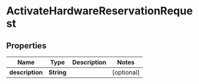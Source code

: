 

# ActivateHardwareReservationRequest


## Properties

| Name | Type | Description | Notes |
|------------ | ------------- | ------------- | -------------|
|**description** | **String** |  |  [optional] |



